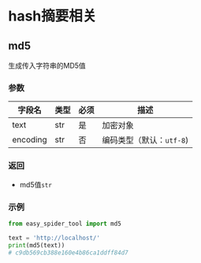 # hash摘要相关

## md5
生成传入字符串的MD5值

### 参数

| 字段名   | 类型 | 必须 | 描述                     |
| -------- | ---- | ---- | ------------------------ |
| text     | str  | 是   | 加密对象                 |
| encoding | str  | 否   | 编码类型（默认：`utf-8`) |

### 返回
* md5值`str`

### 示例

```python
from easy_spider_tool import md5

text = 'http://localhost/'
print(md5(text))
# c9db569cb388e160e4b86ca1ddff84d7
```